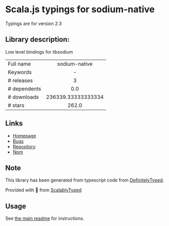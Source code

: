 
# Scala.js typings for sodium-native

Typings are for version 2.3

## Library description:
Low level bindings for libsodium

|                    |                 |
| ------------------ | :-------------: |
| Full name          | sodium-native |
| Keywords           | - |
| # releases         | 3 |
| # dependents       | 0.0 |
| # downloads        | 236339.33333333334 |
| # stars            | 262.0 |

## Links
- [Homepage](https://github.com/sodium-friends/sodium-native)
- [Bugs](https://github.com/sodium-friends/sodium-native/issues)
- [Repository](https://github.com/sodium-friends/sodium-native)
- [Npm](https://www.npmjs.com/package/sodium-native)
    


## Note
This library has been generated from typescript code from [DefinitelyTyped](https://definitelytyped.org).

Provided with :purple_heart: from [ScalablyTyped](https://github.com/oyvindberg/ScalablyTyped)

## Usage
See [the main readme](../../readme.md) for instructions.


